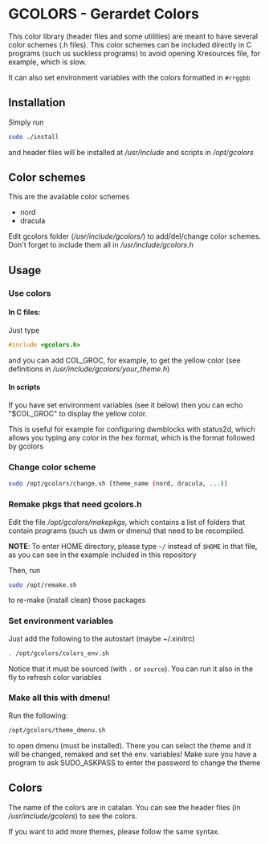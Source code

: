 # GCOLORS - Gerardet Colors
This color library (header files and some utilities) are meant to have
several color schemes (.h files). This color schemes can be included
directly in C programs (such us suckless programs) to avoid opening Xresources
file, for example, which is slow.

It can also set environment variables with the colors formatted in `#rrggbb`

## Installation
Simply run
```bash
sudo ./install
```
and header files will be installed at _/usr/include_ and scripts in _/opt/gcolors_

## Color schemes
This are the available color schemes
- nord
- dracula

Edit gcolors folder (_/usr/include/gcolors/_) to add/del/change color schemes.
Don't forget to include them all in _/usr/include/gcolors.h_

## Usage
### Use colors
#### In C files:
Just type
```c
#include <gcolors.h>
```
and you can add COL\_GROC, for example, to get the yellow color (see definitions
in _/usr/include/gcolors/your_theme.h_)
#### In scripts
If you have set environment variables (see it below) then you can
echo "$COL\_GROC" to display the yellow color.

This is useful for example for configuring dwmblocks with status2d, which
allows you typing any color in the hex format, which is the format followed by gcolors

### Change color scheme
```bash
sudo /opt/gcolors/change.sh [theme_name (nord, dracula, ...)]
```
### Remake pkgs that need gcolors.h
Edit the file _/opt/gcolors/makepkgs_, which contains a list of folders that
contain programs (such us dwm or dmenu) that need to be recompiled.

**NOTE**: To enter HOME directory, please type `~/` instead of `$HOME` in that file,
as you can see in the example included in this repository

Then, run
```bash
sudo /opt/remake.sh
```
to re-make (install clean) those packages

### Set environment variables
Just add the following to the autostart (maybe ~/.xinitrc)
```bash
. /opt/gcolors/colors_env.sh
```
Notice that it must be sourced (with `.` or `source`). You can run it also in the
fly to refresh color variables

### Make all this with dmenu!
Run the following:
```bash
/opt/gcolors/theme_dmenu.sh
```
to open dmenu (must be installed). There you can select the theme and it will
be changed, remaked and set the env. variables! Make sure you have a program
to ask SUDO\_ASKPASS to enter the password to change the theme

## Colors
The name of the colors are in catalan. You can see the header files (in _/usr/include/gcolors_)
to see the colors.

If you want to add more themes, please follow the same syntax.
